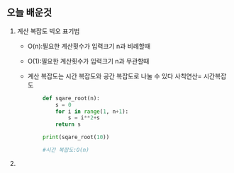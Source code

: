 ## 오늘 배운것

1. 계산 복잡도 빅오 표기법

   - O(n):필요한 계산횟수가 입력크기 n과 비례할때
   - O(1):필요한 계산횟수가 입력크기 n과 무관할때

   - 계산 복잡도는 시간 복잡도와 공간 복잡도로 나눌 수 있다
     사칙연산= 시간복잡도

   ```python
           def sqare_root(n):
               s = 0
               for i in range(1, n+1):
                   s = i**2+s
               return s

           print(sqare_root(10))

           #시간 복잡도:O(n)
   ```

2.
